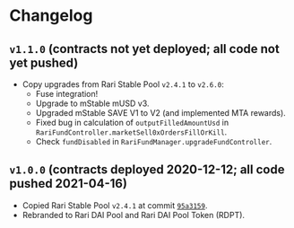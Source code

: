 # Changelog

## `v1.1.0` (contracts not yet deployed; all code not yet pushed)

* Copy upgrades from Rari Stable Pool `v2.4.1` to `v2.6.0`:
    * Fuse integration!
    * Upgrade to mStable mUSD v3.
    * Upgraded mStable SAVE V1 to V2 (and implemented MTA rewards).
    * Fixed bug in calculation of `outputFilledAmountUsd` in `RariFundController.marketSell0xOrdersFillOrKill`.
    * Check `fundDisabled` in `RariFundManager.upgradeFundController`.

## `v1.0.0` (contracts deployed 2020-12-12; all code pushed 2021-04-16)

* Copied Rari Stable Pool `v2.4.1` at commit [`95a3159`](https://github.com/Rari-Capital/rari-stable-pool-contracts/commit/95a315940ea830e676f24df47bda3d68c9076cbf).
* Rebranded to Rari DAI Pool and Rari DAI Pool Token (RDPT).
